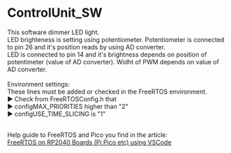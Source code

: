 # ControlUnit_SW
This software dimmer LED light.<br>
LED brighteness is setting using potentiometer. Potentiometer is connected to pin 26 and it's position reads by using AD converter.<br>
LED is connected to pin 14 and it's brightness depends on position of potentimeter (value of AD converter).
Widht of PWM depends on value of AD converter.
<br><br>
Environment settings:<br>
These lines must be added or checked in the FreeRTOS environment.<br>
:arrow_forward: Check from FreeRTOSConfig.h that<br>
:arrow_forward: configMAX_PRIORITIES higher than "2"<br>
:arrow_forward: configUSE_TIME_SLICING is "1"<br>
<br>

Help guide to FreeRTOS and Pico you find in the article:<br>
<a href="https://learnembeddedsystems.co.uk/freertos-on-rp2040-boards-pi-pico-etc-using-vscode"
			target="_blank">FreeRTOS on RP2040 Boards (Pi Pico etc) using VSCode</a>
